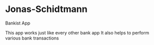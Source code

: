 # Jonas-Schidtmann
Bankist App

This app works just like every other bank app
It also helps to perform various bank transactions
